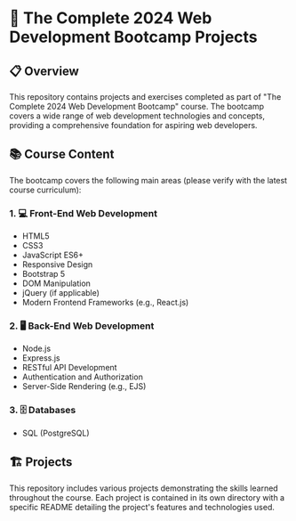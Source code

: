 # 🚀 The Complete 2024 Web Development Bootcamp Projects

## 📋 Overview
This repository contains projects and exercises completed as part of "The Complete 2024 Web Development Bootcamp" course. The bootcamp covers a wide range of web development technologies and concepts, providing a comprehensive foundation for aspiring web developers.

## 📚 Course Content
The bootcamp covers the following main areas (please verify with the latest course curriculum):

### 1. 💻 Front-End Web Development
   - HTML5
   - CSS3
   - JavaScript ES6+
   - Responsive Design
   - Bootstrap 5
   - DOM Manipulation
   - jQuery (if applicable)
   - Modern Frontend Frameworks (e.g., React.js)

### 2. 🖥️ Back-End Web Development
   - Node.js
   - Express.js
   - RESTful API Development
   - Authentication and Authorization
   - Server-Side Rendering (e.g., EJS)

### 3. 🗄️ Databases
   - SQL (PostgreSQL)

## 🏗️ Projects
This repository includes various projects demonstrating the skills learned throughout the course. Each project is contained in its own directory with a specific README detailing the project's features and technologies used.
